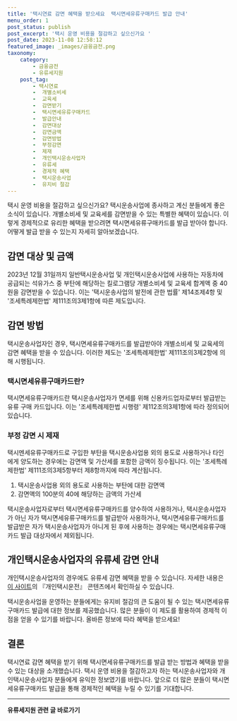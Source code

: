 ```yaml
---
title: '택시연료 감면 혜택을 받으세요  택시면세유류구매카드 발급 안내'
menu_order: 1
post_status: publish
post_excerpt: '택시 운영 비용을 절감하고 싶으신가요 '
post_date: 2023-11-08 12:58:12
featured_image: _images/금융금전.png
taxonomy:
    category:
        - 금융금전
        - 유류세지원
    post_tag:
        - 택시연료
        -  개별소비세
        -  교육세
        -  감면받기
        -  택시면세유류구매카드
        -  발급안내
        -  감면대상
        -  감면금액
        -  감면방법
        -  부정감면
        -  제재
        -  개인택시운송사업자
        -  유류세
        -  경제적 혜택
        -  택시운송사업
        -  유지비 절감
---
```



택시 운영 비용을 절감하고 싶으신가요? 
택시운송사업에 종사하고 계신 분들에게 좋은 소식이 있습니다. 개별소비세 및 교육세를 감면받을 수 있는 특별한 혜택이 있습니다. 이렇게 경제적으로 유리한 혜택을 받으려면 택시면세유류구매카드를 발급 받아야 합니다. 어떻게 발급 받을 수 있는지 자세히 알아보겠습니다.

## 감면 대상 및 금액
2023년 12월 31일까지 일반택시운송사업 및 개인택시운송사업에 사용하는 자동차에 공급되는 석유가스 중 부탄에 해당하는 킬로그램당 개별소비세 및 교육세 합계액 중 40원을 감면받을 수 있습니다. 이는 '택시운송사업의 발전에 관한 법률' 제14조제4항 및 '조세특례제한법' 제111조의3제1항에 따른 제도입니다.

## 감면 방법
택시운송사업자인 경우, 택시면세유류구매카드를 발급받아야 개별소비세 및 교육세의 감면 혜택을 받을 수 있습니다. 이러한 제도는 '조세특례제한법' 제111조의3제2항에 의해 시행됩니다.

### 택시면세유류구매카드란?
택시면세유류구매카드란 택시운송사업자가 면세를 위해 신용카드업자로부터 발급받는 유류 구매 카드입니다. 이는 '조세특례제한법 시행령' 제112조의3제1항에 따라 정의되어 있습니다.

### 부정 감면 시 제재
택시멘세유류구매카드로 구입한 부탄을 택시운송사업용 외의 용도로 사용하거나 타인에게 양도하는 경우에는 감면액 및 가산세를 포함한 금액이 징수됩니다. 이는 '조세특례제한법' 제111조의3제5항부터 제8항까지에 따라 계산됩니다.

1. 택시운송사업용 외의 용도로 사용하는 부탄에 대한 감면액
2. 감면액의 100분의 40에 해당하는 금액의 가산세

택시운송사업자로부터 택시면세유류구매카드를 양수하여 사용하거나, 택시운송사업자가 아닌 자가 택시면세유류구매카드를 발급받아 사용하거나, 택시면세유류구매카드를 발급받은 자가 택시운송사업자가 아니게 된 후에 사용하는 경우에는 택시면세유류구매카드 발급 대상자에서 제외됩니다.

## 개인택시운송사업자의 유류세 감면 안내
개인택시운송사업자의 경우에도 유류세 감면 혜택을 받을 수 있습니다. 자세한 내용은 [이 사이트](www.easylaw.go.kr)의 『개인택시운전』 콘텐츠에서 확인하실 수 있습니다.

택시운송사업을 운영하는 분들에게는 유지비 절감의 큰 도움이 될 수 있는 택시면세유류구매카드 발급에 대한 정보를 제공했습니다. 많은 분들이 이 제도를 활용하여 경제적 이점을 얻을 수 있기를 바랍니다. 올바른 정보에 따라 혜택을 받으세요!

## 결론
택시연료 감면 혜택을 받기 위해 택시면세유류구매카드를 발급 받는 방법과 혜택을 받을 수 있는 대상을 소개했습니다. 택시 운영 비용을 절감하고자 하는 택시운송사업자와 개인택시운송사업자 분들에게 유익한 정보였기를 바랍니다. 앞으로 더 많은 분들이 택시면세유류구매카드 발급을 통해 경제적인 혜택을 누릴 수 있기를 기대합니다.
<!-- wp:separator -->
<hr class="wp-block-separator has-alpha-channel-opacity"/>
<!-- /wp:separator -->

<!-- wp:group {"backgroundColor":"base","layout":{"type":"constrained"}} -->
<div class="wp-block-group has-base-background-color has-background"><!-- wp:paragraph {"align":"center","fontSize":"medium"} -->
<p class="has-text-align-center has-large-font-size"><strong>유류세지원 관련 글 바로가기</strong></p>
<!-- /wp:paragraph -->


<!-- wp:latest-posts
{"categories":[{"id":14360,"count":19,"description":"","link":"https://uknowlaw.com/category/%ec%9c%a0%eb%a5%98%ec%84%b8%ec%a7%80%ec%9b%90/","name":"유류세지원","slug":"유류세지원","taxonomy":"category","parent":0,"meta":[],"_links":{"self":[{"href":"https://uknowlaw.com/wp-json/wp/v2/categories/14360"}],"collection":[{"href":"https://uknowlaw.com/wp-json/wp/v2/categories"}],"about":[{"href":"https://uknowlaw.com/wp-json/wp/v2/taxonomies/category"}],"wp:post_type":[{"href":"https://uknowlaw.com/wp-json/wp/v2/posts?categories=14360"}],"curies":[{"name":"wp","href":"https://api.w.org/{rel}","templated":true}]}}],"postsToShow":100,"excerptLength":28,"postLayout":"grid","columns":2,"featuredImageAlign":"left","featuredImageSizeSlug":"large","fontSize":"small"} /--></div>
<!-- /wp:group -->